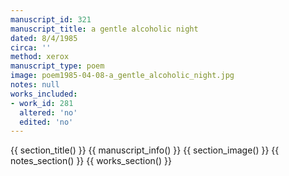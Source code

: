 ```yaml
---
manuscript_id: 321
manuscript_title: a gentle alcoholic night
dated: 8/4/1985
circa: ''
method: xerox
manuscript_type: poem
image: poem1985-04-08-a_gentle_alcoholic_night.jpg
notes: null
works_included:
- work_id: 281
  altered: 'no'
  edited: 'no'
---
```


{{ section_title() }}
{{ manuscript_info() }}
{{ section_image() }}
{{ notes_section() }}
{{ works_section() }}
